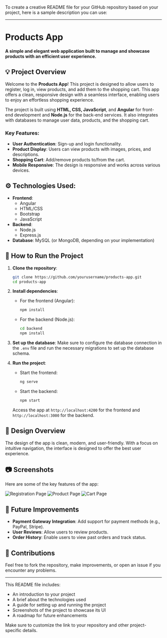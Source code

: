 To create a creative README file for your GitHub repository based on your project, here is a sample description you can use:

---

# Products App

**A simple and elegant web application built to manage and showcase products with an efficient user experience.**

## 💡 Project Overview
Welcome to the **Products App**! This project is designed to allow users to register, log in, view products, and add them to the shopping cart. This app offers a clean, responsive design with a seamless interface, enabling users to enjoy an effortless shopping experience.

The project is built using **HTML, CSS, JavaScript**, and **Angular** for front-end development and **Node.js** for the back-end services. It also integrates with databases to manage user data, products, and the shopping cart.

### Key Features:
- **User Authentication**: Sign-up and login functionality.
- **Product Display**: Users can view products with images, prices, and descriptions.
- **Shopping Cart**: Add/remove products to/from the cart.
- **Mobile Responsive**: The design is responsive and works across various devices.

## ⚙️ Technologies Used:
- **Frontend**: 
    - Angular
    - HTML/CSS
    - Bootstrap
    - JavaScript
- **Backend**: 
    - Node.js
    - Express.js
- **Database**: MySQL (or MongoDB, depending on your implementation)

## 🔨 How to Run the Project

1. **Clone the repository**:
   ```bash
   git clone https://github.com/yourusername/products-app.git
   cd products-app
   ```

2. **Install dependencies**:
   - For the frontend (Angular):
     ```bash
     npm install
     ```

   - For the backend (Node.js):
     ```bash
     cd backend
     npm install
     ```

3. **Set up the database**:
   Make sure to configure the database connection in the `.env` file and run the necessary migrations to set up the database schema.

4. **Run the project**:
   - Start the frontend:
     ```bash
     ng serve
     ```

   - Start the backend:
     ```bash
     npm start
     ```

   Access the app at `http://localhost:4200` for the frontend and `http://localhost:3000` for the backend.

## 🎨 Design Overview
The design of the app is clean, modern, and user-friendly. With a focus on intuitive navigation, the interface is designed to offer the best user experience.

## 📷 Screenshots
Here are some of the key features of the app:

![Registration Page](file-VpjqvKLtYUseaSW4oZEdo1.png)
![Product Page](file-NHoE8V4eANKcbeg9ZqVm9t.png)
![Cart Page](file-AGYcMBqhCeVD2QfauoNqtJ.png)

## 🚀 Future Improvements
- **Payment Gateway Integration**: Add support for payment methods (e.g., PayPal, Stripe).
- **User Reviews**: Allow users to review products.
- **Order History**: Enable users to view past orders and track status.

## 🤝 Contributions
Feel free to fork the repository, make improvements, or open an issue if you encounter any problems.

---

This README file includes:
- An introduction to your project
- A brief about the technologies used
- A guide for setting up and running the project
- Screenshots of the project to showcase its UI
- A roadmap for future enhancements

Make sure to customize the link to your repository and other project-specific details.
